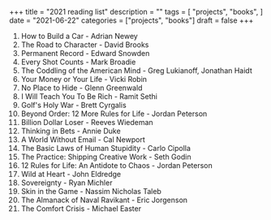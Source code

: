 +++
title = "2021 reading list"
description = ""
tags = [
    "projects",
    "books",
]
date = "2021-06-22"
categories = ["projects",
              "books"]
draft = false
+++

1. How to Build a Car - Adrian Newey
2. The Road to Character - David Brooks
3. Permanent Record - Edward Snowden
4. Every Shot Counts - Mark Broadie
5. The Coddling of the American Mind - Greg Lukianoff, Jonathan Haidt
6. Your Money or Your Life - Vicki Robin
7. No Place to Hide - Glenn Greenwald
8. I Will Teach You To Be Rich - Ramit Sethi
9. Golf's Holy War - Brett Cyrgalis
10. Beyond Order: 12 More Rules for Life - Jordan Peterson
11. Billion Dollar Loser - Reeves Wiedeman
12. Thinking in Bets - Annie Duke
13. A World Without Email - Cal Newport
14. The Basic Laws of Human Stupidity - Carlo Cipolla
15. The Practice: Shipping Creative Work - Seth Godin
16. 12 Rules for Life: An Antidote to Chaos - Jordan Peterson 
17. Wild at Heart - John Eldredge
18. Sovereignty - Ryan Michler
19. Skin in the Game - Nassim Nicholas Taleb
20. The Almanack of Naval Ravikant - Eric Jorgenson
21. The Comfort Crisis - Michael Easter


